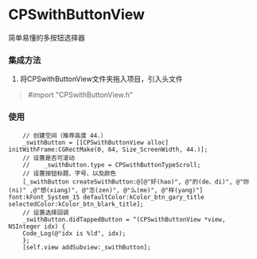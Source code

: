 # CPSwithButtonView
简单易懂的多按钮选择器

### 集成方法
   1. 将CPSwithButtonView文件夹拖入项目，引入头文件 
   > #import "CPSwithButtonView.h"

### 使用
``` 
    // 创建空间（推荐高度 44.）
    _swithButton = [[CPSwithButtonView alloc] initWithFrame:CGRectMake(0, 64, Size_ScreenWidth, 44.)];
    // 设置是否可滚动
    //    _swithButton.type = CPSwithButtonTypeScroll;
    // 设置按钮标题、字号、以及颜色
    [_swithButton createSwithButton:@[@"好(hao)", @"的(de、di)", @"你(ni)" ,@"想(xiang)", @"怎(zen)", @"么(me)", @"样(yang)"] font:kFont_System_15 defaultColor:kColor_btn_gary_title selectedColor:kColor_btn_blark_title];
    // 设置选择回调
    _swithButton.didTappedButton = ^(CPSwithButtonView *view, NSInteger idx) {
    Code_Log(@"idx is %ld", idx);
    };
    [self.view addSubview:_swithButton];
  ```

